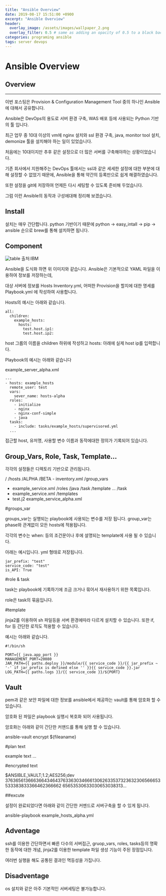 ```yaml
---
title: "Ansible Overview"
date: 2019-08-17 15:51:00 +0900
excerpt: "Ansible Overview"
header:
  overlay_image: /assets/images/wallpaper_2.png
  overlay_filter: 0.5 # same as adding an opacity of 0.5 to a black background
categories: programing ansible
tags: server devops
---
```

Ansible Overview
=============

## Overview
* * *

이번 포스팅은 Provision & Configuration Management Tool 중의 하나인 Ansible에 대해서 공유합니다.

Ansible은 DevOps의 용도로 서버 환경 구축, WAS 배포 등에 사용되는 Python 기반의 툴 입니다.

최근 업무 중 10대 이상의 vm에 nginx 설치와 ssl 환경 구축, java, monitor tool 설치, demonize 툴을 설치해야 하는 일이 있었습니다.

처음에는 10대이지만 추후 같은 설정으로 더 많은 서버를 구축해야하는 상황이었습니다.

기존 회사에서 지원해주는 DevOps 툴에서는 ssl과 같은 세세한 설정에 대한 부분에 대해 설정할 수 없었기 때문에, Ansible을 통해 약간의 등록만으로 쉽게 해결하였습니다.

또한 설정을 git에 저장하여 언제든 다시 세팅할 수 있도록 준비해 두었습니다.

그럼 이런 Ansible의 동작과 구성에대해 정리해 보겠습니다.

## Install

설치는 매우 간단합니다. python 기반이기 때문에 python -> easy_intall -> pip -> ansible 순으로 brew를 통해 설치하면 됩니다.

## Component

![table](/assets/images/Ansible_ov.png)
출처:IBM

Ansible을 도식화 하면 위 이미지와 같습니다. Ansible은 기본적으로 YAML 파일을 이용하여 정보를 저장하는데,

대상 서버에 정보를 Hosts Inventory.yml, 어떠한 Provision을 할지에 대한 명세를 Playbook.yml 에 작성하여 사용합니다.

Hosts의 예시는 아래와 같습니다.
```
all:
  children:
    example_hosts:
      hosts:
        test.host.ip1:
        test.host.ip2:
```
host 그룹의 이름을 children 하위에 작성하고 hosts: 아래에 실제 host ip를 입력합니다.

Playbook의 예시는 아래와 같습니다

example_server_alpha.xml
```
---
- hosts: example_hosts
  remote_user: test
  vars:
    sever_name: hosts-alpha
  roles:
    - initialize
    - nginx
    - nginx-conf-simple
    - java
  tasks:
    - include: tasks/example_hosts/supervisored.yml
  ...
```

접근할 host, 유저명, 사용할 변수 이름과 동작에대한 정의가 기록되어 있습니다.


## Group_Vars, Role, Task, Template...

각각의 설정들은 디렉토리 기반으로 관리됩니다.

/
/hosts
  /ALPHA
  /BETA
    - inventory.xml
/group_vars
  - example_service.xml
/roles
  /java
    /task
    /template
    ...
/task
  - example_service.xml
/templates
  - test.j2
example_service_alpha.xml

#groups_var

groups_var는 실행되는 playbook에 사용되는 변수를 저장 됩니다. group_var는 phase와 관계없이 모든 hosts에 적용됩니다.

각각의 변수는 when: 등의 조건문이나 후에 설명되는 template에 사용 될 수 있습니다.

아래는 예시입니다. yml 형태로 저장됩니다.

```
jar_prefix: "test"
service_code: "test"
is_API: True
```

#role & task

task는 playbook에 기록하기에 조금 크거나 묶어서 재사용하기 위한 목록입니다.

role은 task의 묶음입니다.

#template 

jinja2를 이용하여 sh 파일등을 서버 환경에따라 다르게 설치할 수 있습니다. 또한 if, for 등 간단한 로직도 적용할 수 있습니다.

예시는 아래와 같습니다.

```
#!/bin/sh

PORT={{ java.app_port }}
MANAGEMENT_PORT=20080
JAR_PATH={{ paths.deploy }}/module/{{ service_code }}/{{ jar_prefix ~ '-' if jar_prefix is defined else '' }}{{ service_code }}.jar
LOG_PATH={{ paths.logs }}/{{ service_code }}/${PORT}
```

## Vault


pem과 같은 보안 파일에 대한 정보를 ansible에서 제공하는 vault를 통해 암호화 할 수 있습니다.

암호화 된 파일은 playbook 실행시 복호화 되어 사용됩니다.

암호화는 아래와 같이 간단한 커맨드를 통해 실행 할 수 있습니다.

ansible-vault encrypt ${fileaname}

#plan text

example text
...

#encrypted text

$ANSIBLE_VAULT;1.2;AES256;dev
          37636561366636643464376336303466613062633537323632306566653533383833366462366662
          65653530633030653038313...

##excute

설정이 완료되었다면 아래와 같이 간단한 커멘드로 서버구축을 할 수 있게 됩니다.

ansible-playbook example_hosts_alpha.yml

## Adventage

ssh를 이용한 간단하면서 빠른 다수의 서버접근, gruop_vars, roles, tasks등의 명확한 동작에 대한 개념, jinja2를 이용한 template 파일 생성 기능이 주된 장점입니다.

여러번 실행을 해도 공통된 결과인 멱등성을 가집니다.

## Disadventage

os 설치와 같은 아주 기본적인 서버세팅은 불가능합니다.